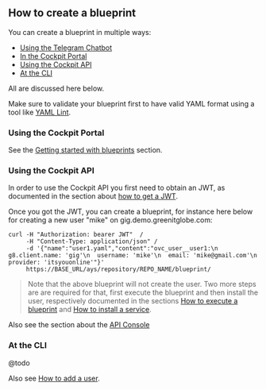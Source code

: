 ## How to create a blueprint

You can create a blueprint in multiple ways:

- [Using the Telegram Chatbot](#telegram)
- [In the Cockpit Portal](#portal)
- [Using the Cockpit API](#api)
- [At the CLI](#cli)

All are discussed here below.

Make sure to validate your blueprint first to have valid YAML format using a tool like [YAML Lint](http://www.yamllint.com/).


<a id="portal"></a>
### Using the Cockpit Portal

See the [Getting started with blueprints](../../Getting_started_with_blueprints/getting_started_with_blueprints.md) section.


<a id="api"></a>
### Using the Cockpit API

In order to use the Cockpit API you first need to obtain an JWT, as documented in the section about [how to get a JWT](../Get_JWT/Get_JWT.md).

Once you got the JWT, you can create a blueprint, for instance here below for creating a new user "mike" on gig.demo.greenitglobe.com:

```
curl -H "Authorization: bearer JWT"  /
     -H "Content-Type: application/json" /
     -d '{"name":"user1.yaml","content":"ovc_user__user1:\n  g8.client.name: 'gig'\n  username: 'mike'\n  email: 'mike@gmail.com'\n  provider: 'itsyouonline'"}'
     https://BASE_URL/ays/repository/REPO_NAME/blueprint/
```

> Note that the above blueprint will not create the user. Two more steps are are required for that, first execute the blueprint and then install the user, respectively documented in the sections [How to execute a blueprint](../Execute_blueprint/Execute_blueprint.md) and [How to install a service](Install_service/Install_service.md).

Also see the section about the [API Console](../../API_Console/API_Console.md)

<a id="cli"></a>
### At the CLI

@todo

Also see [How to add a user](../Add_user/Add_user.md).
